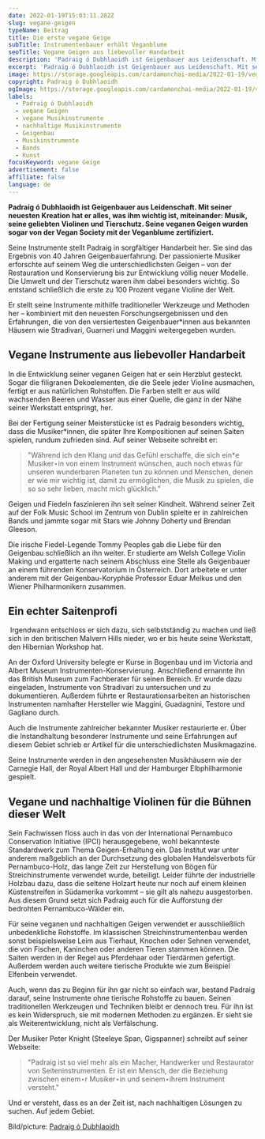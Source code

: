 ```yaml
---
date: 2022-01-19T15:03:11.282Z
slug: vegane-geigen
typeName: Beitrag
title: Die erste vegane Geige
subTitle: Instrumentenbauer erhält Veganblume
seoTitle: Vegane Geigen aus liebevoller Handarbeit
description: 'Padraig ó Dubhlaoidh ist Geigenbauer aus Leidenschaft. Mit seiner neuesten Kreation hat er alles, was ihm wichtig ist, miteinander: Musik, seine geliebten Violinen und Tierschutz. '
excerpt: 'Padraig ó Dubhlaoidh ist Geigenbauer aus Leidenschaft. Mit seiner neuesten Kreation hat er alles, was ihm wichtig ist, miteinander: Musik, seine geliebten Violinen und Tierschutz. Seine veganen Geigen wurden sogar von der Vegan Society mit der Veganblume zertifiziert.'
image: https://storage.googleapis.com/cardamonchai-media/2022-01-19/vegane-geige-padraig-o-dubhlaoidh-jpg-imagine-f8f8f8_bb7448_1024_768/640.webp
copyright: Padraig ó Dubhlaoidh
ogImage: https://storage.googleapis.com/cardamonchai-media/2022-01-19/vegane-geige-padraig-o-dubhlaoidh-fb-png-imagine-d86828_b76d3f_1200_628/640.webp
labels:
  - Padraig ó Dubhlaoidh
  - vegane Geigen
  - vegane Musikinstrumente
  - nachhaltige Musikinstrumente
  - Geigenbau
  - Musikinstrumente
  - Bands
  - Kunst
focusKeyword: vegane Geige
advertisement: false
affiliate: false
language: de
---
```


**Padraig ó Dubhlaoidh ist Geigenbauer aus Leidenschaft. Mit seiner neuesten Kreation hat er alles, was ihm wichtig ist, miteinander: Musik, seine geliebten Violinen und Tierschutz. Seine veganen Geigen wurden sogar von der Vegan Society mit der Veganblume zertifiziert.**

Seine Instrumente stellt Padraig in sorgfältiger Handarbeit her. Sie sind das Ergebnis von 40 Jahren Geigenbauerfahrung. Der passionierte Musiker erforschte auf seinem Weg die unterschiedlichsten Geigen – von der Restauration und Konservierung bis zur Entwicklung völlig neuer Modelle. Die Umwelt und der Tierschutz waren ihm dabei besonders wichtig. So entstand schließlich die erste zu 100 Prozent vegane Violine der Welt.

Er stellt seine Instrumente mithilfe traditioneller Werkzeuge und Methoden her – kombiniert mit den neuesten Forschungsergebnissen und den Erfahrungen, die von den versiertesten Geigenbauer\*innen aus bekannten Häusern wie Stradivari, Guarneri und Maggini weitergegeben wurden.

## Vegane Instrumente aus liebevoller Handarbeit

In die Entwicklung seiner veganen Geigen hat er sein Herzblut gesteckt. Sogar die filigranen Dekoelementen, die die Seele jeder Violine ausmachen, fertigt er aus natürlichen Rohstoffen. Die Farben stellt er aus wild wachsenden Beeren und Wasser aus einer Quelle, die ganz in der Nähe seiner Werkstatt entspringt, her.

​Bei der Fertigung seiner Meisterstücke ist es Padraig besonders wichtig, dass die Musiker\*innen, die später Ihre Kompositionen auf seinen Saiten spielen, rundum zufrieden sind. Auf seiner Webseite schreibt er:

> "Während ich den Klang und das Gefühl erschaffe, die sich ein\*e Musiker⋆in von einem Instrument wünschen, auch noch etwas für unseren wunderbaren Planeten tun zu können und Menschen, denen er wie mir wichtig ist, damit zu ermöglichen, die Musik zu spielen, die so so sehr lieben, macht mich glücklich."

Geigen und Fiedeln faszinieren ihn seit seiner Kindheit. Während seiner Zeit auf der Folk Music School im Zentrum von Dublin spielte er in zahlreichen Bands und jammte sogar mit Stars wie Johnny Doherty und Brendan Gleeson.

Die irische Fiedel-Legende Tommy Peoples gab die Liebe für den Geigenbau schließlich an ihn weiter. Er studierte am Welsh College Violin Making und ergatterte nach seinem Abschluss eine Stelle als Geigenbauer an einem führenden Konservatorium in Österreich. Dort arbeitete er unter anderem mit der Geigenbau-Koryphäe Professor Eduar Melkus und den Wiener Philharmonikern zusammen.

## Ein echter Saitenprofi

​ Irgendwann entschloss er sich dazu, sich selbstständig zu machen und ließ sich in den britischen Malvern Hills nieder, wo er bis heute seine Werkstatt, den Hibernian Workshop hat.

An der Oxford University belegte er Kurse in Bogenbau und im Victoria and Albert Museum Instrumenten-Konservierung. Anschließend ernannte ihn das British Museum zum Fachberater für seinen Bereich. Er wurde dazu eingeladen, Instrumente von Stradivari zu untersuchen und zu dokumentieren. Außerdem führte er Restaurationsarbeiten an historischen Instrumenten namhafter Hersteller wie Maggini, Guadagnini, Testore und Gagliano durch.

Auch die Instrumente zahlreicher bekannter Musiker restaurierte er. Über die Instandhaltung besonderer Instrumente und seine Erfahrungen auf diesem Gebiet schrieb er Artikel für die unterschiedlichsten Musikmagazine.

Seine Instrumente werden in den angesehensten Musikhäusern wie der Carnegie Hall, der Royal Albert Hall und der Hamburger Elbphilharmonie gespielt.

## Vegane und nachhaltige Violinen für die Bühnen dieser Welt

Sein Fachwissen floss auch in das von der International Pernambuco Conservation Initiative (IPCI) herausgegebene, wohl bekannteste Standardwerk zum Thema Geigen-Erhaltung ein. Das Institut war unter anderem maßgeblich an der Durchsetzung des globalen Handelsverbots für Pernambuco-Holz, das lange Zeit zur Herstellung von Bögen für Streichinstrumente verwendet wurde, beteiligt. Leider führte der industrielle Holzbau dazu, dass die seltene Holzart heute nur noch auf einem kleinen Küstenstreifen in Südamerika vorkommt – sie gilt als nahezu ausgestorben. Aus diesem Grund setzt sich Padraig auch für die Aufforstung der bedrohten Pernambuco-Wälder ein.

Für seine veganen und nachhaltigen Geigen verwendet er ausschließlich unbedenkliche Rohstoffe. Im klassischen Streichinstrumentenbau werden sonst beispielsweise Leim aus Tierhaut, Knochen oder Sehnen verwendet, die von Fischen, Kaninchen oder anderen Tieren stammen können. Die Saiten werden in der Regel aus Pferdehaar oder Tierdärmen gefertigt. Außerdem werden auch weitere tierische Produkte wie zum Beispiel Elfenbein verwendet.

Auch, wenn das zu Beginn für ihn gar nicht so einfach war, bestand Padraig darauf, seine Instrumente ohne tierische Rohstoffe zu bauen. Seinen traditionellen Werkzeugen und Techniken bleibt er dennoch treu. Für ihn ist es kein Widerspruch, sie mit modernen Methoden zu ergänzen. Er sieht sie als Weiterentwicklung, nicht als Verfälschung.

Der Musiker Peter Knight (Steeleye Span, Gigspanner) schreibt auf seiner Webseite:

> "Padraig ist so viel mehr als ein Macher, Handwerker und Restaurator von Seiteninstrumenten. Er ist ein Mensch, der die Beziehung zwischen einem⋆r Musiker⋆in und seinem⋆ihrem Instrument versteht."

Und er versteht, dass es an der Zeit ist, nach nachhaltigen Lösungen zu suchen. Auf jedem Gebiet.

Bild/picture: [Padraig ó Dubhlaoidh](https://www.veganviolins.com/)
